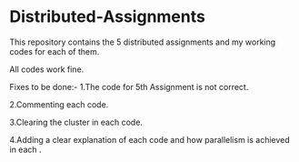 # Distributed-Assignments
This repository contains the 5 distributed assignments and my working codes for each of them.

All codes work fine.

Fixes to be done:-
1.The code for 5th Assignment is not correct. 

2.Commenting each code.

3.Clearing the cluster in each code.

4.Adding a clear explanation of each code and how parallelism is achieved in each .
